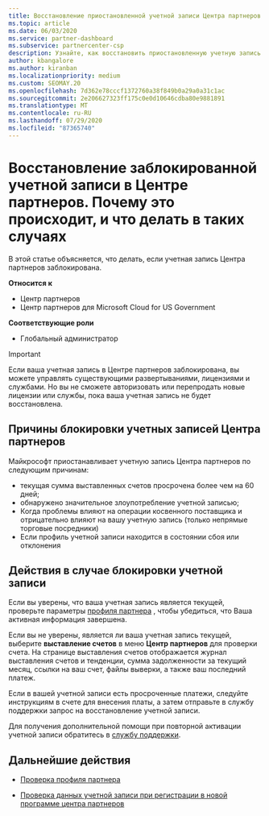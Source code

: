 ```yaml
---
title: Восстановление приостановленной учетной записи Центра партнеров
ms.topic: article
ms.date: 06/03/2020
ms.service: partner-dashboard
ms.subservice: partnercenter-csp
description: Узнайте, как восстановить приостановленную учетную запись Центра партнеров, причины приостановки учетной записи партнера и как можно использовать учетную запись во время приостановки.
author: kbangalore
ms.author: kiranban
ms.localizationpriority: medium
ms.custom: SEOMAY.20
ms.openlocfilehash: 7d362e78cccf1372760a38f849b0a29a0a31c1ac
ms.sourcegitcommit: 2e206627323ff175c0e0d10646cdba80e9881891
ms.translationtype: MT
ms.contentlocale: ru-RU
ms.lasthandoff: 07/29/2020
ms.locfileid: "87365740"
---
```

# <a name="restore-a-suspended-partner-center-account---learn-why-it-happens-and-what-to-do-about-it"></a>Восстановление заблокированной учетной записи в Центре партнеров. Почему это происходит, и что делать в таких случаях

В этой статье объясняется, что делать, если учетная запись Центра партнеров заблокирована.

**Относится к**

-  Центр партнеров
-  Центр партнеров для Microsoft Cloud for US Government

**Соответствующие роли**

- Глобальный администратор


> [!IMPORTANT]  
> Если ваша учетная запись в Центре партнеров заблокирована, вы можете управлять существующими развертываниями, лицензиями и службами. Но вы не сможете авторизовать или перепродать новые лицензии или службы, пока ваша учетная запись не будет восстановлена.

## <a name="why-partner-center-accounts-are-suspended"></a>Причины блокировки учетных записей Центра партнеров

Майкрософт приостанавливает учетную запись Центра партнеров по следующим причинам:

- текущая сумма выставленных счетов просрочена более чем на 60 дней; 
- обнаружено значительное злоупотребление учетной записью;
- Когда проблемы влияют на операции косвенного поставщика и отрицательно влияют на вашу учетную запись (только непрямые торговые посредники)
- Если профиль учетной записи находится в состоянии сбоя или отклонения

## <a name="what-to-do-if-your-account-is-suspended"></a>Действия в случае блокировки учетной записи

Если вы уверены, что ваша учетная запись является текущей, проверьте параметры [профиля партнера](https://partner.microsoft.com/pcv/accountsettings/partnerprofile) , чтобы убедиться, что Ваша активная информация завершена. 

Если вы не уверены, является ли ваша учетная запись текущей, выберите **выставление счетов** в меню **Центр партнеров** для проверки счета. На странице выставления счетов отображается журнал выставления счетов и тенденции, сумма задолженности за текущий месяц, ссылки на ваш счет, файлы выверки, а также ваш последний платеж.

Если в вашей учетной записи есть просроченные платежи, следуйте инструкциям в счете для внесения платы, а затем отправьте в службу поддержки запрос на восстановление учетной записи. 

Для получения дополнительной помощи при повторной активации учетной записи обратитесь в [службу поддержки](https://partner.microsoft.com/dashboard/support/csp/servicerequests/create).

## <a name="next-steps"></a>Дальнейшие действия

- [Проверка профиля партнера](update-your-partner-profile.md)

- [Проверка данных учетной записи при регистрации в новой программе центра партнеров](verification-responses.md)
